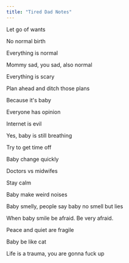 ```yaml
---
title: "Tired Dad Notes"
---
```


Let go of wants

No normal birth

Everything is normal

Mommy sad, you sad, also normal

Everything is scary

Plan ahead and ditch those plans

Because it's baby

Everyone has opinion

Internet is evil

Yes, baby is still breathing 

Try to get time off

Baby change quickly

Doctors vs midwifes

Stay calm

Baby make weird noises

Baby smelly, people say baby no smell but lies

When baby smile be afraid. Be very afraid.

Peace and quiet are fragile

Baby be like cat

Life is a trauma, you are gonna fuck up
